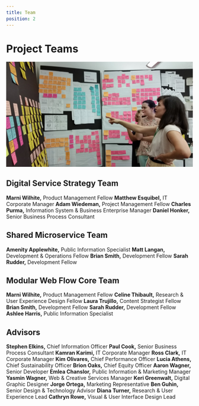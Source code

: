 ```yaml
---
title: Team
position: 2
---
```


# Project Teams

![image of Team Synthesizing Learnings](/uploads/Digital%20Service%20Synthesis.jpg)

## Digital Service Strategy Team

**Marni Wilhite,** Product Management Fellow
**Matthew Esquibel,** IT Corporate Manager
**Adam Wiedeman,** Project Management Fellow
**Charles Purma,** Information System & Business Enterprise Manager
**Daniel Honker,** Senior Business Process Consultant

## Shared Microservice Team

**Amenity Applewhite,** Public Information Specialist
**Matt Langan,** Development & Operations Fellow
**Brian Smith,** Development Fellow
**Sarah Rudder,** Development Fellow

## Modular Web Flow Core Team

**Marni Wilhite,** Product Management Fellow
**Celine Thibault,** Research & User Experience Design Fellow
**Laura Trujillo,** Content Strategist Fellow
**Brian Smith,** Development Fellow
**Sarah Rudder,** Development Fellow
**Ashlee Harris,** Public Information Specialist

## Advisors

**Stephen Elkins,** Chief Information Officer
**Paul Cook,** Senior Business Process Consultant
**Kamran Karimi,** IT Corporate Manager
**Ross Clark,** IT Corporate Manager
**Kim Olivares,** Chief Performance Officer
**Lucia Athens,** Chief Sustainability Officer
**Brion Oaks,** Chief Equity Officer
**Aaron Wagner,** Senior Developer
**Emlea Chanslor,** Public Information & Marketing Manager
**Yasmin Wagner,** Web & Creative Services Manager
**Keri Greenwalt,** Digital Graphic Designer
**Jorge Ortega,** Marketing Representative
**Ben Guhin,** Senior Design & Technology Advisor
**Diana Turner,** Research & User Experience Lead
**Cathryn Rowe,** Visual & User Interface Design Lead